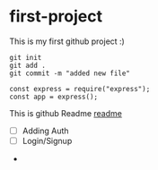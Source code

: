 # first-project
This is my first github project :)


```
git init
git add .
git commit -m "added new file"
```


``` javascrtipt
const express = require("express");
const app = express();
```
This is github Readme [readme](https://github.com/LordHokage/first-project/edit/main/README.md)


- [ ] Adding Auth
- [ ] Login/Signup
- 
